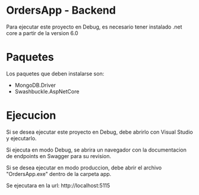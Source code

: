# OrdersApp - Backend

Para ejecutar este proyecto en Debug, es necesario tener instalado .net core a partir de la version 6.0

# Paquetes

Los paquetes que deben instalarse son:
- MongoDB.Driver
- Swashbuckle.AspNetCore

# Ejecucion

Si se desea ejecutar este proyecto en Debug, debe abrirlo con Visual Studio y ejecutarlo.

Si ejecuta en modo Debug, se abrira un navegador con la documentacion de endpoints en Swagger para su revision.

Si se desea ejecutar en modo produccion, debe abrir el archivo "OrdersApp.exe" dentro de la carpeta app.

Se ejecutara en la url: http://localhost:5115